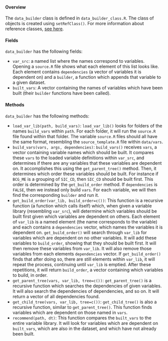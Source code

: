 #### **Overview**  
The `data_builder` class is defined in `data_builder_class.R`. The class of objects is created using `setRefClass()`.  For more information about reference classes, [see here](http://adv-r.had.co.nz/R5.html).

#### **Fields**
`data_builder` has the following fields:
* `var_src`: a named list where the names correspond to variables.  Opening a `source.R` file shows what each element of this list looks like.  Each element contains `dependencies` (a vector of variables it is dependent on) and a `builder`, a function which appends that variable to a given dataset.
* `built_vars`: A vector containing the names of variables which have been built (their `builder` functions have been called).

#### **Methods**
`data_builder` has the following methods:
* `load_var_lib(path, build_vars)`: `load_var_lib()` looks for folders of the names `build_vars` within `path`.  For each folder, it will run the `source.R` file found within that folder.  The variable `source.R` files should all have the same format, resembling the `source_template.R` file within `data/vars`.
* `build_vars(vars, args, dependencies)`: `build_vars()` receives `vars`, a vector containing variable names which should be built.  It compares these `vars` to the loaded variable definitions within `var_src`, and determines if there are any variables that these variables are dependent on.  It accomplishes this using the `get_parent_tree()` method.  Then, it determines which order these variables should be built.  For instance if `BCG_ME` is a grouping of `SIC_CD`, then `SIC_CD` should be built first.  This order is determined by the `get_build_order` method.  If `dependencies` is `FALSE`, then we instead only build `vars`.  For each variable, we will then find the corresponding `builder` and run it.
* `get_build_order(var_lib, build_order=c())`: This function is a recursive function (a function which calls itself) which, when given a variable library (resembling `var_src`), will determine which variables should be built first given which variables are dependent on others.  Each element of `var_lib` is a named element (the name corresponds to the variable) and each contains a `dependencies` vector, which names the variables it is dependent on.  `get_build_order()` will search through `var_lib` for variables which are dependent on no other variables.  It will add these variables to `build_order`, showing that they should be built first.  It will then remove these variables from `var_lib`.  It will also remove those variables from each elements `dependencies` vector.  If `get_build_order()` finds that after doing so, there are still elements within `var_lib`, it will repeat the process, continuing until `var_lib` is emptied.  After these repetitions, it will return `build_order`, a vector containing which variables to build, in order.
* `get_parent_tree(vars, var_lib, tree=c())`: `get_parent_tree()` is a recursive function which searches the dependencies of given variables.  It will also search the dependencies of dependencies, and so on.  It will return a vector of all dependencies found.
* `get_child_tree(vars, var_lib, tree=c())`: `get_child_tree()` is also a recursive function, similar to `get_parent_tree()`.  This function finds variables which are dependent on those named in `vars`.
* `recommend(path, dt)`: This function compares the `built_vars` to the entire variable library.  It will look for variables which are dependent on `built_vars`, which are also in the dataset, and which have not already been built.
